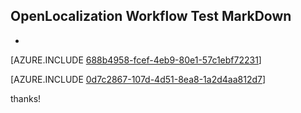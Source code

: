 ## OpenLocalization Workflow Test MarkDown
* 

[AZURE.INCLUDE [688b4958-fcef-4eb9-80e1-57c1ebf72231](calleeMd1.md)]



[AZURE.INCLUDE [0d7c2867-107d-4d51-8ea8-1a2d4aa812d7](calleeMd2.md)]

 
thanks!